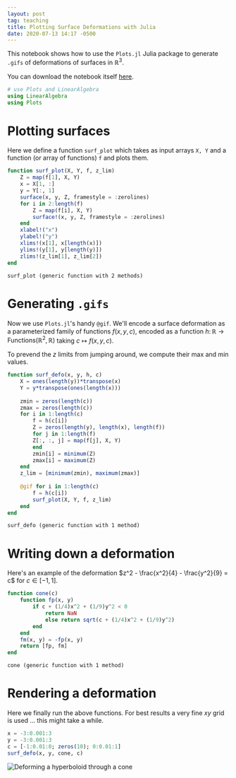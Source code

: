 ```yaml
---
layout: post
tag: teaching
title: Plotting Surface Deformations with Julia
date: 2020-07-13 14:17 -0500
---
```


This notebook shows how to use the `Plots.jl` Julia package to generate `.gifs`
of deformations of surfaces in $\mathbb{R}^3$.

You can download the notebook itself [here](/~cgodfrey/assets/notebooks/SurfaceDefos.ipynb).


```julia
# use Plots and LinearAlgebra
using LinearAlgebra
using Plots
```

# Plotting surfaces
Here we define a function `surf_plot` which takes as input arrays `X, Y` and a function (or array of functions) `f` and plots them.


```julia
function surf_plot(X, Y, f, z_lim)
    Z = map(f[1], X, Y)
    x = X[1, :]
    y = Y[:, 1]
    surface(x, y, Z, framestyle = :zerolines)
    for i in 2:length(f)
        Z = map(f[i], X, Y)
        surface!(x, y, Z, framestyle = :zerolines)
    end
    xlabel!("x")
    ylabel!("y")
    xlims!(x[1], x[length(x)])
    ylims!(y[1], y[length(y)])
    zlims!(z_lim[1], z_lim[2])
end
```




    surf_plot (generic function with 2 methods)



# Generating `.gifs`
Now we use `Plots.jl`'s handy `@gif`. We'll encode a surface deformation as a parameterized family of functions $f(x, y, c)$, encoded as a function $h \colon \mathbb{R} \to \mathrm{Functions}(\mathbb{R}^2, \mathbb{R})$ taking $c \mapsto f(x, y, c)$.

To prevend the $z$ limits from jumping around, we compute their max and min values.


```julia
function surf_defo(x, y, h, c)
    X = ones(length(y))*transpose(x)
    Y = y*transpose(ones(length(x)))
    
    zmin = zeros(length(c))
    zmax = zeros(length(c))
    for i in 1:length(c)
        f = h(c[i])
        Z = zeros(length(y), length(x), length(f))
        for j in 1:length(f)
        Z[:, :, j] = map(f[j], X, Y)
        end
        zmin[i] = minimum(Z)
        zmax[i] = maximum(Z)
    end
    z_lim = [minimum(zmin), maximum(zmax)]
    
    @gif for i in 1:length(c)
        f = h(c[i])
        surf_plot(X, Y, f, z_lim)
    end
end 
```




    surf_defo (generic function with 1 method)



# Writing down a deformation
Here's an example of the deformation $z^2 - \frac{x^2}{4} - \frac{y^2}{9} = c$ for $c \in [-1, 1]$.


```julia
function cone(c)
    function fp(x, y)
        if c + (1/4)x^2 + (1/9)y^2 < 0
            return NaN
            else return sqrt(c + (1/4)x^2 + (1/9)y^2)
        end
    end
    fm(x, y) = -fp(x, y)
    return [fp, fm]
end        
```




    cone (generic function with 1 method)



# Rendering a deformation
Here we finally run the above functions. For best results a very fine $xy$ grid is used ... this might take a while.


```julia
x = -3:0.001:3
y = -3:0.001:3
c = [-1:0.01:0; zeros(10); 0:0.01:1]
surf_defo(x, y, cone, c)
```

![Deforming a hyperboloid through a cone](/~cgodfrey/assets/images/1sheet2sheets.gif "Deforming a hyperboloid")
